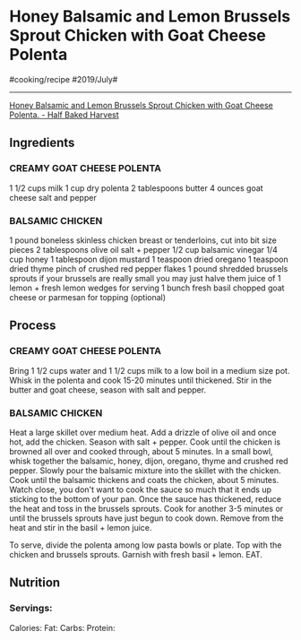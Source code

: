 # Honey Balsamic and Lemon Brussels Sprout Chicken with Goat Cheese Polenta
#cooking/recipe #2019/July#
- - - -
[Honey Balsamic and Lemon Brussels Sprout Chicken with Goat Cheese Polenta. - Half Baked Harvest](https://www.halfbakedharvest.com/honey-balsamic-and-lemon-brussels-sprout-chicken-with-goat-cheese-polenta/)

## Ingredients
### CREAMY GOAT CHEESE POLENTA
1 1/2 cups milk
1 cup dry polenta
2 tablespoons butter
4 ounces goat cheese
salt and pepper

### BALSAMIC CHICKEN
1 pound boneless skinless chicken breast or tenderloins, cut into bit size pieces
2 tablespoons olive oil
salt + pepper
1/2 cup balsamic vinegar
1/4 cup honey
1 tablespoon dijon mustard
1 teaspoon dried oregano
1 teaspoon dried thyme
pinch of crushed red pepper flakes
1 pound shredded brussels sprouts if your brussels are really small you may just halve them
juice of 1 lemon + fresh lemon wedges for serving
1 bunch fresh basil chopped
goat cheese or parmesan for topping (optional)

## Process
### CREAMY GOAT CHEESE POLENTA
Bring 1 1/2 cups water and 1 1/2 cups milk to a low boil in a medium size pot. Whisk in the polenta and cook 15-20 minutes until thickened. Stir in the butter and goat cheese, season with salt and pepper.

### BALSAMIC CHICKEN
Heat a large skillet over medium heat. Add a drizzle of olive oil and once hot, add the chicken. Season with salt + pepper. Cook until the chicken is browned all over and cooked through, about 5 minutes. In a small bowl, whisk together the balsamic, honey, dijon, oregano, thyme and crushed red pepper. Slowly pour the balsamic mixture into the skillet with the chicken. Cook until the balsamic thickens and coats the chicken, about 5 minutes. Watch close, you don't want to cook the sauce so much that it ends up sticking to the bottom of your pan. Once the sauce has thickened, reduce the heat and toss in the brussels sprouts. Cook for another 3-5 minutes or until the brussels sprouts have just begun to cook down. Remove from the heat and stir in the basil + lemon juice.

To serve, divide the polenta among low pasta bowls or plate. Top with the chicken and brussels sprouts. Garnish with fresh basil + lemon. EAT.

## Nutrition
### Servings:
Calories: 
Fat: 
Carbs: 
Protein: 